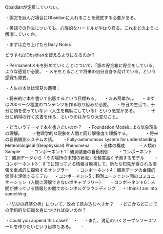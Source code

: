 Obsidianが定着していない。

・論文を読んだ場合にObsidianに入れることを徹底する必要がある。

・英語での作文についても、心理的なハードルがやはり有る。これをどのように解消していくか。

・まずは立ち上げたらDaily Notes

どうすればObsidianを使えるようになるのか？

・Permanentメモを貯めていくことについて、「豚の貯金箱に貯金をしている」ような感覚が必要。
・メモをとることで将来の自分自身を助けている。という感覚も重要。

・人生の本体は知見の蓄積：

・将来的に本を書いて出版するという目標もる。
　・まあ簡単か。。
　・まずは200ページ程度のコンテンツを作る取り組みが必要。
　・毎日の生活で、十分に頭を使っていない（人生を無駄にしている）という感覚がある。
　　・十分に納得の行く文書を作る、というのはかなり大変なこと。

・どういうテーマで本を書きたいのか？
　・Foundation Modelによる気象現象の理解。
　　・物理学的な現象を人間と同じ解像度で理解する。
　　
　・将来の自動観測システムの話。
　   ・Fully-autonomous system for understanding Meteorological (Geophysical) Phenomena
　　・全体の構成
　　　・人類のSample
　　・コンポーネント1：観測装置の自動制御
　　・コンポーネント2：観測データから「その場所の未知の状況」を精度高く予測するモデル
　　・コンポーネント3：すでに知っている情報は無視して、新たな知見が得られる情報を重点的に探索するサンプラー
　    ・コンポーネント4：観測データの金銭的価値を評価するモデル
　    ・コンポーネント5；観測エージェント間のコミュニケーション（人間に理解できないボキャブラリー）
　    ・コンポーネント6：人間が使っている情報との間でのシンボルグラウンディング
　    ・I think I am into something.

・「防災の経済分析」について、改めて読み込むべきか？
　・どこからどこまでの学術的な知識を身につければ良いのか？

・Could you append this case?
　・
　
・また、満足のいくオープンソースツールを作りたいという目標もある。
　 ・